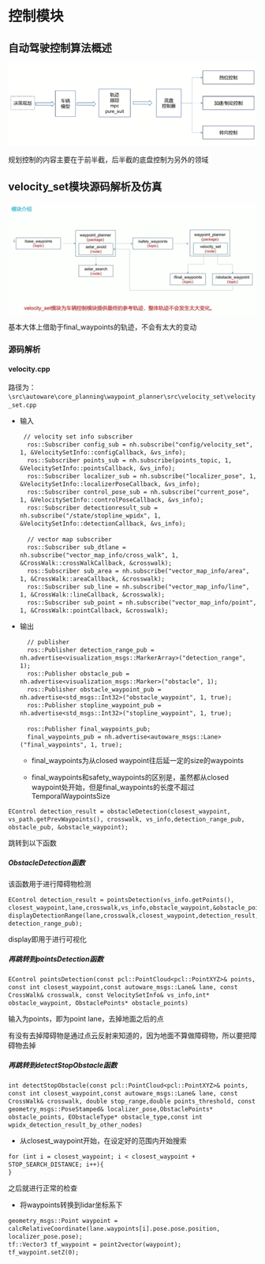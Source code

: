 # 控制模块

## 自动驾驶控制算法概述

![image-20240215145912829](../imgs/image-20240215145912829.png)

规划控制的内容主要在于前半截，后半截的底盘控制为另外的领域



## velocity_set模块源码解析及仿真

![image-20240215150858762](../imgs/image-20240215150858762.png)

基本大体上借助于final_waypoints的轨迹，不会有太大的变动



### 源码解析

#### velocity.cpp

路径为：`\src\autoware\core_planning\waypoint_planner\src\velocity_set\velocity_set.cpp`

- 输入

  ```
   // velocity set info subscriber
    ros::Subscriber config_sub = nh.subscribe("config/velocity_set", 1, &VelocitySetInfo::configCallback, &vs_info);
    ros::Subscriber points_sub = nh.subscribe(points_topic, 1, &VelocitySetInfo::pointsCallback, &vs_info);
    ros::Subscriber localizer_sub = nh.subscribe("localizer_pose", 1, &VelocitySetInfo::localizerPoseCallback, &vs_info);
    ros::Subscriber control_pose_sub = nh.subscribe("current_pose", 1, &VelocitySetInfo::controlPoseCallback, &vs_info);
    ros::Subscriber detectionresult_sub = nh.subscribe("/state/stopline_wpidx", 1, &VelocitySetInfo::detectionCallback, &vs_info);
  
    // vector map subscriber
    ros::Subscriber sub_dtlane = nh.subscribe("vector_map_info/cross_walk", 1, &CrossWalk::crossWalkCallback, &crosswalk);
    ros::Subscriber sub_area = nh.subscribe("vector_map_info/area", 1, &CrossWalk::areaCallback, &crosswalk);
    ros::Subscriber sub_line = nh.subscribe("vector_map_info/line", 1, &CrossWalk::lineCallback, &crosswalk);
    ros::Subscriber sub_point = nh.subscribe("vector_map_info/point", 1, &CrossWalk::pointCallback, &crosswalk);
  ```

- 输出

  ```
    // publisher
    ros::Publisher detection_range_pub = nh.advertise<visualization_msgs::MarkerArray>("detection_range", 1);
    ros::Publisher obstacle_pub = nh.advertise<visualization_msgs::Marker>("obstacle", 1);
    ros::Publisher obstacle_waypoint_pub = nh.advertise<std_msgs::Int32>("obstacle_waypoint", 1, true);
    ros::Publisher stopline_waypoint_pub = nh.advertise<std_msgs::Int32>("stopline_waypoint", 1, true);
  
    ros::Publisher final_waypoints_pub;
    final_waypoints_pub = nh.advertise<autoware_msgs::Lane>("final_waypoints", 1, true);
  ```

  - final_waypoints为从closed waypoint往后延一定的size的waypoints

  - final_waypoints和safety_waypoints的区别是，虽然都从closed waypoint处开始，但是final_waypoints的长度不超过TemporalWaypointsSize

```
EControl detection_result = obstacleDetection(closest_waypoint, vs_path.getPrevWaypoints(), crosswalk, vs_info,detection_range_pub, obstacle_pub, &obstacle_waypoint);
```

跳转到以下函数



##### ObstacleDetection函数

该函数用于进行障碍物检测

```
EControl detection_result = pointsDetection(vs_info.getPoints(), closest_waypoint,lane,crosswalk,vs_info,obstacle_waypoint,&obstacle_points);
displayDetectionRange(lane,crosswalk,closest_waypoint,detection_result,*obstacle_waypoint,vs_info.getStopRange(),vs_info.getDecelerationRange(), detection_range_pub);
```

display即用于进行可视化



##### 再跳转到pointsDetection函数

```
EControl pointsDetection(const pcl::PointCloud<pcl::PointXYZ>& points, const int closest_waypoint,const autoware_msgs::Lane& lane, const CrossWalk& crosswalk, const VelocitySetInfo& vs_info,int* obstacle_waypoint, ObstaclePoints* obstacle_points)
```

输入为points，即为point lane，去掉地面之后的点

有没有去掉障碍物是通过点云反射来知道的，因为地面不算做障碍物，所以要把障碍物去掉



##### 再跳转到detectStopObstacle函数

```
int detectStopObstacle(const pcl::PointCloud<pcl::PointXYZ>& points, const int closest_waypoint,const autoware_msgs::Lane& lane, const CrossWalk& crosswalk, double stop_range,double points_threshold, const geometry_msgs::PoseStamped& localizer_pose,ObstaclePoints* obstacle_points, EObstacleType* obstacle_type,const int wpidx_detection_result_by_other_nodes)
```

-   从closest_waypoint开始，在设定好的范围内开始搜索

```
for (int i = closest_waypoint; i < closest_waypoint + STOP_SEARCH_DISTANCE; i++){
}
```

之后就进行正常的检查

- 将waypoints转换到lidar坐标系下

```
geometry_msgs::Point waypoint = calcRelativeCoordinate(lane.waypoints[i].pose.pose.position, localizer_pose.pose);
tf::Vector3 tf_waypoint = point2vector(waypoint);
tf_waypoint.setZ(0);
```

